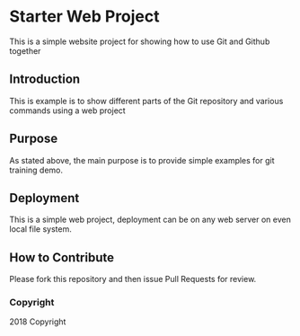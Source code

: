 # Starter Web Project

This is a simple website project for showing how to use Git and Github together 

## Introduction 

This is example is to show different parts of the Git repository and various commands using 
a web project 

## Purpose

As stated above, the main purpose is to provide simple examples for git training demo.

## Deployment

This is a simple web project, deployment can be on any web server on even local file system.

## How to Contribute 

Please fork this repository and then issue Pull Requests for review.

### Copyright

2018 Copyright

